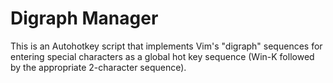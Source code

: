# Digraph Manager

This is an Autohotkey script that implements Vim's "digraph"
sequences for entering special characters as a global hot key
sequence (Win-K followed by the appropriate 2-character sequence).
